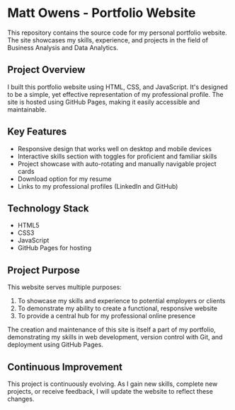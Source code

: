 # Matt Owens - Portfolio Website

This repository contains the source code for my personal portfolio website. The site showcases my skills, experience, and projects in the field of Business Analysis and Data Analytics.

## Project Overview

I built this portfolio website using HTML, CSS, and JavaScript. It's designed to be a simple, yet effective representation of my professional profile. The site is hosted using GitHub Pages, making it easily accessible and maintainable.

## Key Features

- Responsive design that works well on desktop and mobile devices
- Interactive skills section with toggles for proficient and familiar skills
- Project showcase with auto-rotating and manually navigable project cards
- Download option for my resume
- Links to my professional profiles (LinkedIn and GitHub)

## Technology Stack

- HTML5
- CSS3
- JavaScript
- GitHub Pages for hosting

## Project Purpose

This website serves multiple purposes:
1. To showcase my skills and experience to potential employers or clients
2. To demonstrate my ability to create a functional, responsive website
3. To provide a central hub for my professional online presence

The creation and maintenance of this site is itself a part of my portfolio, demonstrating my skills in web development, version control with Git, and deployment using GitHub Pages.

## Continuous Improvement

This project is continuously evolving. As I gain new skills, complete new projects, or receive feedback, I will update the website to reflect these changes.